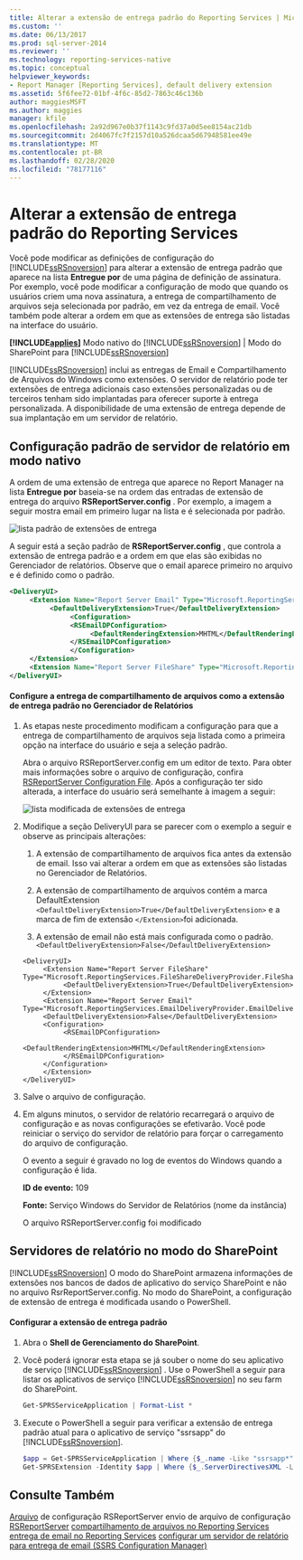 ```yaml
---
title: Alterar a extensão de entrega padrão do Reporting Services | Microsoft Docs
ms.custom: ''
ms.date: 06/13/2017
ms.prod: sql-server-2014
ms.reviewer: ''
ms.technology: reporting-services-native
ms.topic: conceptual
helpviewer_keywords:
- Report Manager [Reporting Services], default delivery extension
ms.assetid: 5f6fee72-01bf-4f6c-85d2-7863c46c136b
author: maggiesMSFT
ms.author: maggies
manager: kfile
ms.openlocfilehash: 2a92d967e0b37f1143c9fd37a0d5ee8154ac21db
ms.sourcegitcommit: 2d4067fc7f2157d10a526dcaa5d67948581ee49e
ms.translationtype: MT
ms.contentlocale: pt-BR
ms.lasthandoff: 02/28/2020
ms.locfileid: "78177116"
---
```

# <a name="change-the-default-reporting-services-delivery-extension"></a>Alterar a extensão de entrega padrão do Reporting Services
  Você pode modificar as definições de configuração do [!INCLUDE[ssRSnoversion](../../../includes/ssrsnoversion-md.md)] para alterar a extensão de entrega padrão que aparece na lista **Entregue por** de uma página de definição de assinatura. Por exemplo, você pode modificar a configuração de modo que quando os usuários criem uma nova assinatura, a entrega de compartilhamento de arquivos seja selecionada por padrão, em vez da entrega de email. Você também pode alterar a ordem em que as extensões de entrega são listadas na interface do usuário.

 **[!INCLUDE[applies](../../includes/applies-md.md)]** Modo nativo do [!INCLUDE[ssRSnoversion](../../../includes/ssrsnoversion-md.md)] | Modo do SharePoint para [!INCLUDE[ssRSnoversion](../../../includes/ssrsnoversion-md.md)]

 [!INCLUDE[ssRSnoversion](../../../includes/ssrsnoversion-md.md)] inclui as entregas de Email e Compartilhamento de Arquivos do Windows como extensões. O servidor de relatório pode ter extensões de entrega adicionais caso extensões personalizadas ou de terceiros tenham sido implantadas para oferecer suporte à entrega personalizada. A disponibilidade de uma extensão de entrega depende de sua implantação em um servidor de relatório.

## <a name="default-native-mode-report-server-configuration"></a>Configuração padrão de servidor de relatório em modo nativo
 A ordem de uma extensão de entrega que aparece no Report Manager na lista **Entregue por** baseia-se na ordem das entradas de extensão de entrega do arquivo **RSReportServer.config** . Por exemplo, a imagem a seguir mostra email em primeiro lugar na lista e é selecionada por padrão.

 ![lista padrão de extensões de entrega](../media/ssrs-default-delivery.png "lista padrão de extensões de entrega")

 A seguir está a seção padrão de **RSReportServer.config** , que controla a extensão de entrega padrão e a ordem em que elas são exibidas no Gerenciador de relatórios. Observe que o email aparece primeiro no arquivo e é definido como o padrão.

```xml
<DeliveryUI>
     <Extension Name="Report Server Email" Type="Microsoft.ReportingServices.EmailDeliveryProvider.EmailDeliveryProviderControl,ReportingServicesEmailDeliveryProvider">
          <DefaultDeliveryExtension>True</DefaultDeliveryExtension>
               <Configuration>
               <RSEmailDPConfiguration>
                    <DefaultRenderingExtension>MHTML</DefaultRenderingExtension>
               </RSEmailDPConfiguration>
               </Configuration>
     </Extension>
     <Extension Name="Report Server FileShare" Type="Microsoft.ReportingServices.FileShareDeliveryProvider.FileShareUIControl,ReportingServicesFileShareDeliveryProvider"/>
</DeliveryUI>
```

#### <a name="configure-file-share-delivery-as-the-default-delivery-extension-in-report-manager"></a>Configure a entrega de compartilhamento de arquivos como a extensão de entrega padrão no Gerenciador de Relatórios

1.  As etapas neste procedimento modificam a configuração para que a entrega de compartilhamento de arquivos seja listada como a primeira opção na interface do usuário e seja a seleção padrão.

     Abra o arquivo RSReportServer.config em um editor de texto. Para obter mais informações sobre o arquivo de configuração, confira [RSReportServer Configuration File](../report-server/rsreportserver-config-configuration-file.md). Após a configuração ter sido alterada, a interface do usuário será semelhante à imagem a seguir:

     ![lista modificada de extensões de entrega](../media/ssrs-modified-delivery.png "lista modificada de extensões de entrega")

2.  Modifique a seção DeliveryUI para se parecer com o exemplo a seguir e observe as principais alterações:

    1.  A extensão de compartilhamento de arquivos fica antes da extensão de email. Isso vai alterar a ordem em que as extensões são listadas no Gerenciador de Relatórios.

    2.  A extensão de compartilhamento de arquivos contém a marca DefaultExtension `<DefaultDeliveryExtension>True</DefaultDeliveryExtension>` e a marca de fim de extensão `</Extension>`foi adicionada.

    3.  A extensão de email não está mais configurada como o padrão. `<DefaultDeliveryExtension>False</DefaultDeliveryExtension>`

    ```
    <DeliveryUI>
         <Extension Name="Report Server FileShare" Type="Microsoft.ReportingServices.FileShareDeliveryProvider.FileShareUIControl,ReportingServicesFileShareDeliveryProvider">
              <DefaultDeliveryExtension>True</DefaultDeliveryExtension>
         </Extension>
         <Extension Name="Report Server Email" Type="Microsoft.ReportingServices.EmailDeliveryProvider.EmailDeliveryProviderControl,ReportingServicesEmailDeliveryProvider">
         <DefaultDeliveryExtension>False</DefaultDeliveryExtension>
         <Configuration>
              <RSEmailDPConfiguration>
                   <DefaultRenderingExtension>MHTML</DefaultRenderingExtension>
              </RSEmailDPConfiguration>
         </Configuration>
         </Extension>
    </DeliveryUI>
    ```

3.  Salve o arquivo de configuração.

4.  Em alguns minutos, o servidor de relatório recarregará o arquivo de configuração e as novas configurações se efetivarão. Você pode reiniciar o serviço do servidor de relatório para forçar o carregamento do arquivo de configuração.

     O evento a seguir é gravado no log de eventos do Windows quando a configuração é lida.

     **ID de evento:** 109

     **Fonte:** Serviço Windows do Servidor de Relatórios (nome da instância)

     O arquivo RSReportServer.config foi modificado

## <a name="sharepoint-mode-report-servers"></a>Servidores de relatório no modo do SharePoint
 [!INCLUDE[ssRSnoversion](../../../includes/ssrsnoversion-md.md)] O modo do SharePoint armazena informações de extensões nos bancos de dados de aplicativo do serviço SharePoint e não no arquivo RsrReportServer.config. No modo do SharePoint, a configuração de extensão de entrega é modificada usando o PowerShell.

#### <a name="configure-the-default-delivery-extension"></a>Configurar a extensão de entrega padrão

1.  Abra o **Shell de Gerenciamento do SharePoint**.

2.  Você poderá ignorar esta etapa se já souber o nome do seu aplicativo de serviço [!INCLUDE[ssRSnoversion](../../../includes/ssrsnoversion-md.md)] . Use o PowerShell a seguir para listar os aplicativos de serviço [!INCLUDE[ssRSnoversion](../../../includes/ssrsnoversion-md.md)] no seu farm do SharePoint.

    ```powershell
    Get-SPRSServiceApplication | Format-List *
    ```

3.  Execute o PowerShell a seguir para verificar a extensão de entrega padrão atual para o aplicativo de serviço "ssrsapp" do [!INCLUDE[ssRSnoversion](../../../includes/ssrsnoversion-md.md)].

    ```powershell
    $app = Get-SPRSServiceApplication | Where {$_.name -Like "ssrsapp*"};
    Get-SPRSExtension -Identity $app | Where {$_.ServerDirectivesXML -Like "<DefaultDelivery*"} | Format-List *
    ```

## <a name="see-also"></a>Consulte Também
 [Arquivo](../report-server/rsreportserver-config-configuration-file.md) de configuração RSReportServer envio de arquivo de configuração [RSReportServer](../report-server/rsreportserver-config-configuration-file.md) [compartilhamento de arquivos no Reporting Services](file-share-delivery-in-reporting-services.md) [entrega de email no Reporting Services](e-mail-delivery-in-reporting-services.md) [configurar um servidor de relatório para entrega de email &#40;SSRS Configuration Manager&#41;](../../sql-server/install/configure-a-report-server-for-e-mail-delivery-ssrs-configuration-manager.md)
